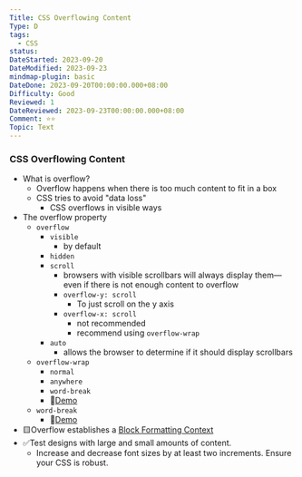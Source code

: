 ```yaml
---
Title: CSS Overflowing Content
Type: D
tags:
  - CSS
status: 
DateStarted: 2023-09-20
DateModified: 2023-09-23
mindmap-plugin: basic
DateDone: 2023-09-20T00:00:00.000+08:00
Difficulty: Good
Reviewed: 1
DateReviewed: 2023-09-23T00:00:00.000+08:00
Comment: ⭐⭐
Topic: Text
---
```

### CSS Overflowing Content
- What is overflow?
    - Overflow happens when there is too much content to fit in a box
    - CSS tries to avoid "data loss"
        - CSS overflows in visible ways
- The overflow property
    - `overflow`
        - `visible`
            - by default
        - `hidden`
        - `scroll`
            - browsers with visible scrollbars will always display them—even if there is not enough content to overflow
            - `overflow-y: scroll`
                - To just scroll on the y axis
            - `overflow-x: scroll`
                - not recommended
                - recommend using `overflow-wrap`
        - `auto`
            - allows the browser to determine if it should display scrollbars
    - `overflow-wrap`
        - `normal`
        - `anywhere`
        - `word-break`
        - 📌[Demo](https://developer.mozilla.org/en-US/docs/Web/CSS/overflow-wrap)
    - `word-break`
        - 📌[Demo](https://developer.mozilla.org/en-US/docs/Web/CSS/word-break)
- 🟨Overflow establishes a [Block Formatting Context](https://developer.mozilla.org/en-US/docs/Web/Guide/CSS/Block_formatting_context)
- ✅Test designs with large and small amounts of content.
    - Increase and decrease font sizes by at least two increments. Ensure your CSS is robust.